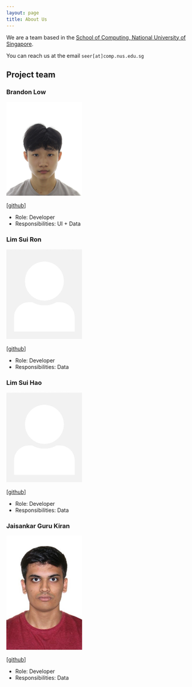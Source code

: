 ```yaml
---
layout: page
title: About Us
---
```


We are a team based in the [School of Computing, National University of Singapore](https://www.comp.nus.edu.sg).

You can reach us at the email `seer[at]comp.nus.edu.sg`

## Project team

### Brandon Low

<img src="images/brandonnlow.png" width="200px">

[[github](https://github.com/BrandonnLow)]

* Role: Developer
* Responsibilities: UI + Data

### Lim Sui Ron

<img src="images/randomnerd01.png" width="200px">

[[github](http://github.com/randomnerd01)]

* Role: Developer
* Responsibilities: Data

### Lim Sui Hao

<img src="images/tokitobashi1.png" width="200px">

[[github](http://github.com/tokitobashi1)] 

* Role: Developer
* Responsibilities: Data

### Jaisankar Guru Kiran

<img src="images/jg-kiran.png" width="200px">

[[github](http://github.com/JG-Kiran)]

* Role: Developer
* Responsibilities: Data

